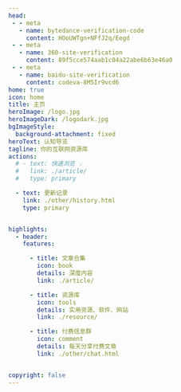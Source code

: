 ```yaml
---
head: 
 - - meta
   - name: bytedance-verification-code
     content: HOoUWTgn+NFfJ2q/Eegd
 - - meta
   - name: 360-site-verification
     content: 89f5cce574aab1c04a22abe6b63e46a0
 - - meta
   - name: baidu-site-verification
     content: codeva-8M5Ir9vcd6
home: true
icon: home
title: 主页
heroImage: /logo.jpg
heroImageDark: /logodark.jpg
bgImageStyle:
  background-attachment: fixed
heroText: 认知导览
tagline: 你的互联网资源库
actions:
  # - text: 快速浏览 💡
  #   link: ./article/
  #   type: primary

  - text: 更新记录
    link: ./other/history.html
    type: primary


highlights:
  - header: 
    features: 

      - title: 文章合集
        icon: book
        details: 深度内容
        link: ./article/

      - title: 资源库
        icon: tools
        details: 实用资源、软件、网站
        link: ./resource/

      - title: 付费信息群
        icon: comment
        details: 每天分享付费文章
        link: ./other/chat.html


copyright: false
---
```




